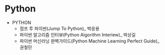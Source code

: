 # Python

- PYTHON
  - 점프 투 파이썬(Jump To Python)_ 박응용
  - 파이썬 알고리즘 인터뷰(Python Algorithm Interiew)_ 박상길
  - 파이썬 머신러닝 완벽가이드(Python Machine Learning Perfect Guide)_ 권철민






